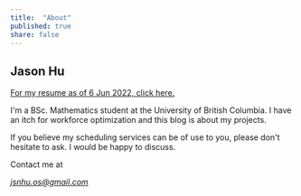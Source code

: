 ```yaml
---
title:  "About"
published: true
share: false
---
```


## Jason Hu

[For my resume as of 6 Jun 2022, click here.](https://drive.google.com/file/d/10p-ZynuK5PzjcbRuNwl-D7GN4y1RCP9Q/view?usp=sharing)

I'm a BSc. Mathematics student at the University of British Columbia. I have an itch for workforce optimization and this blog is about my projects.

If you believe my scheduling services can be of use to you, please don't hesitate to ask. I would be happy to discuss.

Contact me at

*jsnhu.os@gmail.com*
